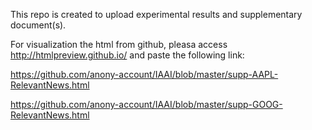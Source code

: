This repo is created to upload experimental results and supplementary document(s).

For visualization the html from github, pleasa access http://htmlpreview.github.io/ and paste the following link: 

https://github.com/anony-account/IAAI/blob/master/supp-AAPL-RelevantNews.html

https://github.com/anony-account/IAAI/blob/master/supp-GOOG-RelevantNews.html



